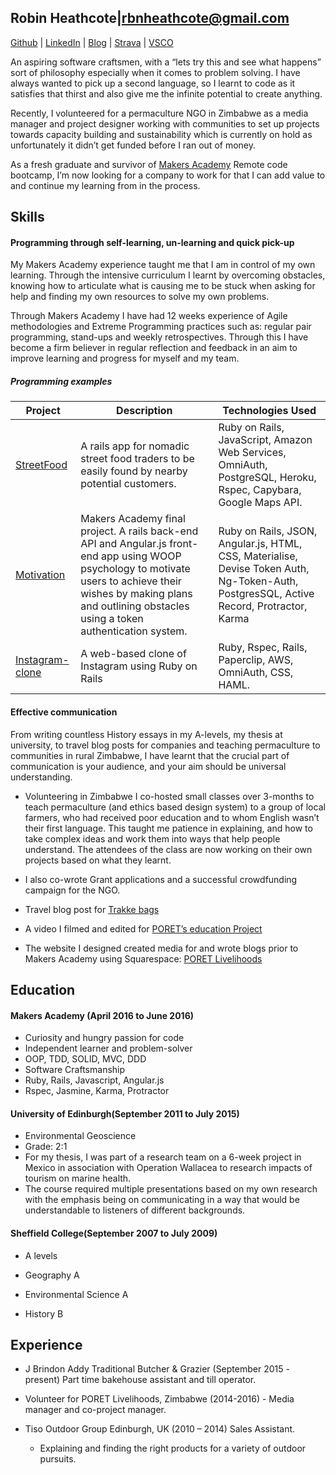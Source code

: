 ## Robin Heathcote|rbnheathcote@gmail.com
[Github](https://github.com/RobinHeathcote) | [LinkedIn](https://uk.linkedin.com/in/robinheathcote) | [Blog](https://medium.com/@robin.heathcote) | [Strava](https://www.strava.com/athletes/3358592) | [VSCO](http://vsco.co/robiino/images/1)


An aspiring software craftsmen, with a “lets try this and see what happens” sort of philosophy especially when it comes to problem solving. I have always wanted to pick up a second language, so I learnt to code as it satisfies that thirst and also give me the infinite potential to create anything. 

Recently, I volunteered for a permaculture NGO in Zimbabwe as a media manager and project designer working with communities to set up projects towards capacity building and sustainability which is currently on hold as unfortunately it didn’t get funded before I ran out of money. 

As a fresh graduate and survivor of [Makers Academy](http://www.makersacademy.com) Remote code bootcamp, I’m now looking for a company to work for that I can add value to and continue my learning from in the process.


## Skills

#### Programming through self-learning, un-learning and quick pick-up

My Makers Academy experience taught me that I am in control of my own learning. Through the intensive curriculum I learnt by overcoming obstacles, knowing how to articulate what is causing me to be stuck when asking for help and finding my own resources to solve my own problems. 

Through Makers Academy I have had 12 weeks experience of Agile methodologies and Extreme Programming practices such as: regular  pair programming, stand-ups and weekly retrospectives. Through this I have become a firm believer in regular reflection and feedback in an aim to improve learning and progress for myself and my team. 

##### Programming examples

|Project|Description|Technologies Used|
|---|---|---|
|[StreetFood](https://github.com/RobinHeathcote/streetFood.git)|A rails app for nomadic street food traders to be easily found by nearby potential customers.|Ruby on Rails, JavaScript, Amazon Web Services, OmniAuth, PostgreSQL, Heroku, Rspec, Capybara, Google Maps API.|
|[Motivation](https://github.com/RobinHeathcote/Motivation.git)|Makers Academy final project. A rails back-end API and Angular.js front-end app using WOOP psychology to motivate users to achieve their wishes by making plans and outlining obstacles using a token authentication system.|Ruby on Rails, JSON, Angular.js, HTML, CSS, Materialise, Devise Token Auth, Ng-Token-Auth, PostgresSQL, Active Record, Protractor, Karma|
|[Instagram-clone](https://github.com/RobinHeathcote/instagram-challenge.git)|A web-based clone of Instagram using Ruby on Rails|Ruby, Rspec, Rails, Paperclip, AWS, OmniAuth, CSS, HAML.|


#### Effective communication

From writing countless History essays in my A-levels, my thesis at university, to travel blog posts for companies and teaching permaculture to communities in rural Zimbabwe, I have learnt that the crucial part of communication is your audience, and your aim should be universal understanding. 

- Volunteering in Zimbabwe I co-hosted small classes over 3-months to teach permaculture (and ethics based design system) to a group of local farmers, who had received poor education and to whom English wasn’t their first language. This taught me patience in explaining, and how to take complex ideas and work them into ways that help people understand. The attendees of the class are now working on their own projects based on what they learnt.
- I also co-wrote Grant applications and a successful crowdfunding campaign for the NGO.

- Travel blog post for  [Trakke bags](http://trakke.co.uk/in-the-wild-zimbabwe/)

- A video I filmed and edited for [PORET’s education Project](https://www.youtube.com/watch?v=XKM-Yy9I9mw)

- The website I designed created media for and wrote blogs prior to Makers Academy using Squarespace: [PORET Livelihoods](http://www.poret-livelihoods.com)


## Education

#### Makers Academy (April 2016 to June 2016)

- Curiosity and hungry passion for code
- Independent learner and problem-solver
- OOP, TDD, SOLID, MVC, DDD
- Software Craftsmanship
- Ruby, Rails, Javascript, Angular.js
- Rspec, Jasmine, Karma, Protractor

#### University of Edinburgh(September 2011 to July 2015)

- Environmental Geoscience
- Grade: 2:1
- For my thesis, I was part of a research team on a 6-week project in Mexico in association with Operation Wallacea to research impacts of tourism on marine health.
- The course required multiple presentations based on my own research with the emphasis being on communicating in a way that would be understandable to listeners of different backgrounds.

#### Sheffield College(September 2007 to July 2009)

- A levels 

- Geography A
- Environmental Science A
- History B

## Experience

- J Brindon Addy Traditional Butcher & Grazier (September 2015 - present) Part time bakehouse assistant and till operator.

-	Volunteer for PORET Livelihoods, Zimbabwe (2014-2016)
			- Media manager and co-project manager.			

- Tiso Outdoor Group Edinburgh, UK (2010 – 2014) Sales Assistant.
	-	Explaining and finding the right products for a variety of outdoor pursuits.





